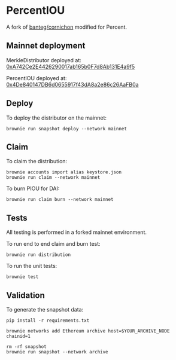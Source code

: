 # PercentIOU

A fork of [banteg/cornichon](https://github.com/banteg/cornichonr) modified for Percent.

## Mainnet deployment

MerkleDistributor deployed at: [0xA742Ce2E4426290017ab165b0F7d8Ab131E4a9f5](https://etherscan.io/address/0xA742Ce2E4426290017ab165b0F7d8Ab131E4a9f5#code)

PercentIOU deployed at: [0x4De840147DB6d0655917f43dA8a2e86c26AaFB0a](https://etherscan.io/address/0x4De840147DB6d0655917f43dA8a2e86c26AaFB0a#code)

## Deploy

To deploy the distributor on the mainnet:

```
brownie run snapshot deploy --network mainnet
```

## Claim

To claim the distribution:
```
brownie accounts import alias keystore.json
brownie run claim --network mainnet
```

To burn PIOU for DAI:
```
brownie run claim burn --network mainnet
```

## Tests

All testing is performed in a forked mainnet environment.

To run end to end claim and burn test:

```
brownie run distribution
```

To run the unit tests:

```
brownie test
```

## Validation

To generate the snapshot data:

```
pip install -r requirements.txt

brownie networks add Ethereum archive host=$YOUR_ARCHIVE_NODE chainid=1

rm -rf snapshot
brownie run snapshot --network archive
```
